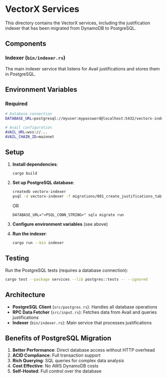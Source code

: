 # VectorX Services

This directory contains the VectorX services, including the justification indexer that has been migrated from DynamoDB to PostgreSQL.

## Components

### Indexer (`bin/indexer.rs`)
The main indexer service that listens for Avail justifications and stores them in PostgreSQL.


## Environment Variables

### Required
```bash
# Database connection
DATABASE_URL=postgresql://myuser:mypassword@localhost:5432/vectorx-indexer

# Avail configuration
AVAIL_URL=wss://...
AVAIL_CHAIN_ID=mainnet
```

## Setup

1. **Install dependencies**:
   ```bash
   cargo build
   ```

2. **Set up PostgreSQL database**:
   ```bash
   createdb vectorx-indexer
   psql -d vectorx-indexer -f migrations/001_create_justifications_table.sql
   ```
   
   OR
   
   ```
   DATABASE_URL="<PSQL_CONN_STRING>" sqlx migrate run
   ```

3. **Configure environment variables** (see above)

4. **Run the indexer**:
   ```bash
   cargo run --bin indexer
   ```

## Testing

Run the PostgreSQL tests (requires a database connection):

```bash
cargo test --package services --lib postgres::tests -- --ignored
```

## Architecture

- **PostgreSQL Client** (`src/postgres.rs`): Handles all database operations
- **RPC Data Fetcher** (`src/input.rs`): Fetches data from Avail and queries justifications
- **Indexer** (`bin/indexer.rs`): Main service that processes justifications

## Benefits of PostgreSQL Migration

1. **Better Performance**: Direct database access without HTTP overhead
2. **ACID Compliance**: Full transaction support
3. **Rich Querying**: SQL queries for complex data analysis
4. **Cost Effective**: No AWS DynamoDB costs
5. **Self-Hosted**: Full control over the database 